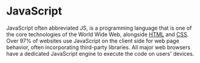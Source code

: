 # JavaScript

JavaScript often abbreviated JS, is a programming language that is one of the core technologies of the World Wide Web, alongside [HTML](/wiki/HTML) and [CSS](/wiki/CSS). Over 97% of websites use JavaScript on the client side for web page behavior, often incorporating third-party libraries. All major web browsers have a dedicated JavaScript engine to execute the code on users' devices.
